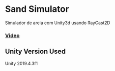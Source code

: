 
# Sand Simulator

Simulador de areia com Unity3d usando RayCast2D
### [Video](https://youtu.be/FoXl1hFFPMc)

## Unity Version Used

Unity 2019.4.3f1

